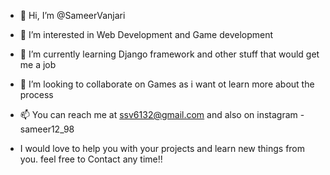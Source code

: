 - 👋 Hi, I’m @SameerVanjari
- 👀 I’m interested in Web Development and Game development
- 🌱 I’m currently learning Django framework and other stuff that would get me a job
- 💞️ I’m looking to collaborate on Games as i want ot learn more about the process
- 📫 You can reach me at ssv6132@gmail.com and also on instagram - sameer12_98

- I would love to help you with your projects and learn new things from you. feel free to Contact any time!!
<!---
SameerVanjari/SameerVanjari is a ✨ special ✨ repository because its `README.md` (this file) appears on your GitHub profile.
You can click the Preview link to take a look at your changes.
--->

